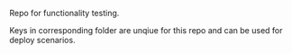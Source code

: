 Repo for functionality testing.

Keys in corresponding folder are unqiue for this repo and can be used for deploy scenarios.
